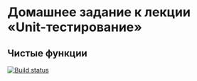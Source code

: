 # Домашнее задание к лекции «Unit-тестирование»

## Чистые функции

[![Build status](https://ci.appveyor.com/api/projects/status/jyjsbrv32lo9hlt3?svg=true)](https://ci.appveyor.com/project/alvarez1213/ajs-hw4-clear-func)
